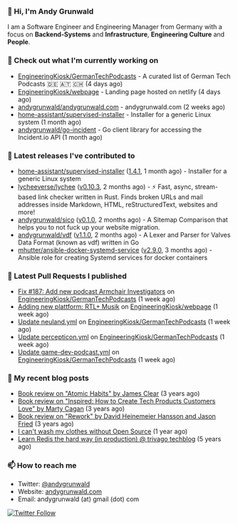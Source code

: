 ### 👋 Hi, I'm Andy Grunwald

I am a Software Engineer and Engineering Manager from Germany with a focus on **Backend-Systems** and **Infrastructure**, **Engineering Culture** and **People**.

### 👷 Check out what I'm currently working on


- [EngineeringKiosk/GermanTechPodcasts](https://github.com/EngineeringKiosk/GermanTechPodcasts) - A curated list of German Tech Podcasts 🇩🇪 🇦🇹 🇨🇭 (4 days ago)
- [EngineeringKiosk/webpage](https://github.com/EngineeringKiosk/webpage) - Landing page hosted on netlify (4 days ago)
- [andygrunwald/andygrunwald.com](https://github.com/andygrunwald/andygrunwald.com) - andygrunwald.com (2 weeks ago)
- [home-assistant/supervised-installer](https://github.com/home-assistant/supervised-installer) - Installer for a generic Linux system (1 month ago)
- [andygrunwald/go-incident](https://github.com/andygrunwald/go-incident) - Go client library for accessing the Incident.io API (1 month ago)

### 🔭 Latest releases I've contributed to


- [home-assistant/supervised-installer](https://github.com/home-assistant/supervised-installer) ([1.4.1](https://github.com/home-assistant/supervised-installer/releases/tag/1.4.1), 1 month ago) - Installer for a generic Linux system
- [lycheeverse/lychee](https://github.com/lycheeverse/lychee) ([v0.10.3](https://github.com/lycheeverse/lychee/releases/tag/v0.10.3), 2 months ago) - ⚡ Fast, async, stream-based link checker written in Rust. Finds broken URLs and mail addresses inside Markdown, HTML, reStructuredText, websites and more!
- [andygrunwald/sico](https://github.com/andygrunwald/sico) ([v0.1.0](https://github.com/andygrunwald/sico/releases/tag/v0.1.0), 2 months ago) - A Sitemap Comparison that helps you to not fuck up your website migration.
- [andygrunwald/vdf](https://github.com/andygrunwald/vdf) ([v1.1.0](https://github.com/andygrunwald/vdf/releases/tag/v1.1.0), 2 months ago) - A Lexer and Parser for Valves Data Format (known as vdf) written in Go
- [mhutter/ansible-docker-systemd-service](https://github.com/mhutter/ansible-docker-systemd-service) ([v2.9.0](https://github.com/mhutter/ansible-docker-systemd-service/releases/tag/v2.9.0), 3 months ago) - Ansible role for creating Systemd services for docker containers

### 🔨 Latest Pull Requests I published


- [Fix #187: Add new podcast Armchair Investigators](https://github.com/EngineeringKiosk/GermanTechPodcasts/pull/190) on [EngineeringKiosk/GermanTechPodcasts](https://github.com/EngineeringKiosk/GermanTechPodcasts) (1 week ago)
- [Adding new plattform: RTL&#43; Musik](https://github.com/EngineeringKiosk/webpage/pull/323) on [EngineeringKiosk/webpage](https://github.com/EngineeringKiosk/webpage) (1 week ago)
- [Update neuland.yml](https://github.com/EngineeringKiosk/GermanTechPodcasts/pull/188) on [EngineeringKiosk/GermanTechPodcasts](https://github.com/EngineeringKiosk/GermanTechPodcasts) (1 week ago)
- [Update percepticon.yml](https://github.com/EngineeringKiosk/GermanTechPodcasts/pull/186) on [EngineeringKiosk/GermanTechPodcasts](https://github.com/EngineeringKiosk/GermanTechPodcasts) (1 week ago)
- [Update game-dev-podcast.yml](https://github.com/EngineeringKiosk/GermanTechPodcasts/pull/184) on [EngineeringKiosk/GermanTechPodcasts](https://github.com/EngineeringKiosk/GermanTechPodcasts) (1 week ago)

### 📝 My recent blog posts


- [Book review on &#34;Atomic Habits&#34; by James Clear](https://andygrunwald.com/blog/book-review-on-atomic-habits-by-james-clear/) (3 years ago)
- [Book review on &#34;Inspired: How to Create Tech Products Customers Love&#34; by Marty Cagan](https://andygrunwald.com/blog/book-review-on-inspired-how-to-create-tech-products-customers-love-by-marty-cagan/) (3 years ago)
- [Book review on &#34;Rework&#34; by David Heinemeier Hansson and Jason Fried](https://andygrunwald.com/blog/book-review-on-rework-by-david-heinemeier-hansson-and-jason-fried/) (3 years ago)
- [I can&#39;t wash my clothes without Open Source](https://andygrunwald.com/blog/i-cant-wash-my-clothes-without-open-source/) (1 year ago)
- [Learn Redis the hard way (in production) @ trivago techblog](https://andygrunwald.com/blog/learn-redis-the-hard-way-in-production-trivago-techblog/) (5 years ago)

### 📫 How to reach me

- Twitter: [@andygrunwald](https://twitter.com/andygrunwald)
- Website: [andygrunwald.com](https://andygrunwald.com)
- Email: andygrunwald (at) gmail (dot) com

[![Twitter Follow](https://img.shields.io/twitter/follow/andygrunwald?label=Follow&style=social)](https://twitter.com/andygrunwald)
